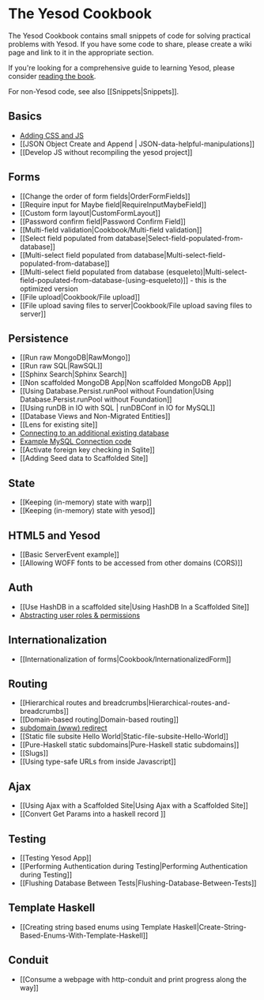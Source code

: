# The Yesod Cookbook

The Yesod Cookbook contains small snippets of code for solving practical problems with Yesod. If you have some code to share, please create a wiki page and link to it in the appropriate section.

If you're looking for a comprehensive guide to learning Yesod, please consider [reading the book](http://www.yesodweb.com/book).

For non-Yesod code, see also [[Snippets|Snippets]].

## Basics
* [Adding CSS and JS](http://www.yesodweb.com/blog/2013/01/adding-css-js)
* [[JSON Object Create and Append | JSON-data-helpful-manipulations]]
* [[Develop JS without recompiling the yesod project]]

## Forms

* [[Change the order of form fields|OrderFormFields]]
* [[Require input for Maybe field|RequireInputMaybeField]]
* [[Custom form layout|CustomFormLayout]]
* [[Password confirm field|Password Confirm Field]]
* [[Multi-field validation|Cookbook/Multi-field validation]]
* [[Select field populated from database|Select-field-populated-from-database]]
* [[Multi-select field populated from database|Multi-select-field-populated-from-database]]
* [[Multi-select field populated from database (esqueleto)|Multi-select-field-populated-from-database-(using-esqueleto)]] - this is the optimized version
* [[File upload|Cookbook/File upload]]
* [[File upload saving files to server|Cookbook/File upload saving files to server]]

## Persistence

* [[Run raw MongoDB|RawMongo]]
* [[Run raw SQL|RawSQL]]
* [[Sphinx Search|Sphinx Search]]
* [[Non scaffolded MongoDB App|Non scaffolded MongoDB App]]
* [[Using Database.Persist.runPool without Foundation|Using Database.Persist.runPool without Foundation]]
* [[Using runDB in IO with SQL | runDBConf in IO for MySQL]]
* [[Database Views and Non-Migrated Entities]]
* [[Lens for existing site]]
* [Connecting to an additional existing database](https://github.com/yesodweb/yesod/wiki/Connecting-to-an-additional-existing-database)
* [Example MySQL Connection code](https://github.com/yesodweb/yesod/wiki/Example-MySQL-Connection-code)
* [[Activate foreign key checking in Sqlite]]
* [[Adding Seed data to Scaffolded Site]]

## State

* [[Keeping (in-memory) state with warp]]
* [[Keeping (in-memory) state with yesod]]

## HTML5 and Yesod
* [[Basic ServerEvent example]]
* [[Allowing WOFF fonts to be accessed from other domains (CORS)]]

## Auth

* [[Use HashDB in a scaffolded site|Using HashDB In a Scaffolded Site]]
* [Abstracting user roles & permissions](http://blog.felipe.lessa.nom.br/?p=7)

## Internationalization

* [[Internationalization of forms|Cookbook/InternationalizedForm]]

## Routing

* [[Hierarchical routes and breadcrumbs|Hierarchical-routes-and-breadcrumbs]]
* [[Domain-based routing|Domain-based routing]]
* [subdomain (www) redirect](/show/topic/536)
* [[Static file subsite Hello World|Static-file-subsite-Hello-World]]
* [[Pure-Haskell static subdomains|Pure-Haskell static subdomains]]
* [[Slugs]]
* [[Using type-safe URLs from inside Javascript]]

## Ajax

* [[Using Ajax with a Scaffolded Site|Using Ajax with a Scaffolded Site]]
* [[Convert Get Params into a haskell record ]]

## Testing

* [[Testing Yesod App]]
* [[Performing Authentication during Testing|Performing Authentication during Testing]]
* [[Flushing Database Between Tests|Flushing-Database-Between-Tests]]

## Template Haskell

* [[Creating string based enums using Template Haskell|Create-String-Based-Enums-With-Template-Haskell]]

## Conduit

* [[Consume a webpage with http-conduit and print progress along the way]]